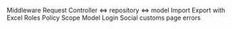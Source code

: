 Middleware
Request
Controller <=> repository <=> model
Import Export with Excel
Roles
Policy
Scope Model 
Login Social
customs page errors
